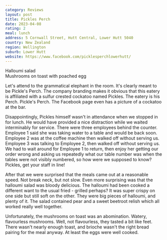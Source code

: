 ```yaml
---
category: Reviews
layout: post
title: Pickles Perch
date: 2023-04-08
rating: 2
meal: lunch
address: 5 Cornwall Street, Hutt Central, Lower Hutt 5040
country: New Zealand
region: Wellington
suburb: Lower Hutt
website: https://www.facebook.com/picklesperchlowerhutt/
---
```

Halloumi salad  
Mushrooms on toast with poached egg  

Let's attend to the grammatical elephant in the room. It's clearly meant to be Pickle's Perch. The company branding makes it obvious that this eatery is affiliated with a sulfur crested cockatoo named Pickles. The eatery is his Perch. Pickle's Perch. The Facebook page even has a picture of a cockatoo at the bar. 

Disappointingly, Pickles himself wasn't in attendance when we stopped in for lunch. He would have provided a nice distraction while we waited interminably for service. There were three employees behind the counter. Employee 1 said she was taking water to a table and would be back soon. Employee 2 was at the coffee machine then walked off without serving us. Employee 3 was talking to Employee 2, then walked off without serving us. We had to wait around for Employee 1 to return, then enjoy her getting our order wrong and asking us repeatedly what our table number was when the tables were not visibly numbered, so how were we supposed to know? Pickles, get your staff in line! 

After that we were surprised that the meals came out at a reasonable speed. Not break neck, but not slow. Even more surprising was that the halloumi salad was bloody delicious. The halloumi had been cooked a different want to the usual fried - grilled perhaps? It was super crispy on one side but still soft on the other. They were big pieces of halloumi, and plenty of it. The salad contained pear and a sweet beetroot relish which all worked really well together.

Unfortunately, the mushrooms on toast was an abomination. Watery, flavourless mushrooms. Well, not flavourless, they tasted a bit like feet. There wasn't nearly enough toast, and brioche wasn't the right bread pairing for the meal anyway. At least the eggs were well cooked. 
